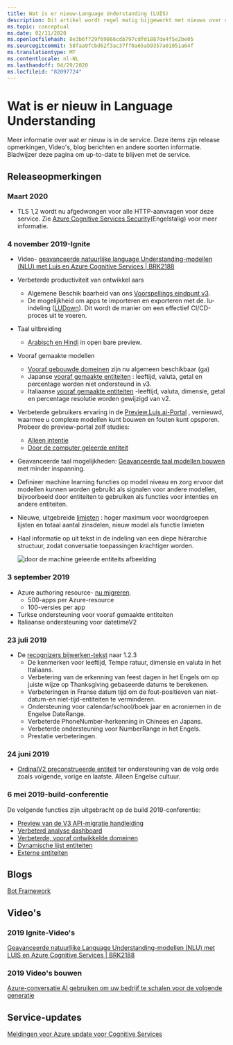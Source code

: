 ```yaml
---
title: Wat is er nieuw-Language Understanding (LUIS)
description: Dit artikel wordt regel matig bijgewerkt met nieuws over de Azure Cognitive Services Language Understanding-API.
ms.topic: conceptual
ms.date: 02/11/2020
ms.openlocfilehash: 8e3b6f729f69866cdb797cdfd1887de4f5e2be05
ms.sourcegitcommit: 58faa9fcbd62f3ac37ff0a65ab9357a01051a64f
ms.translationtype: MT
ms.contentlocale: nl-NL
ms.lasthandoff: 04/29/2020
ms.locfileid: "82097724"
---
```

# <a name="whats-new-in-language-understanding"></a>Wat is er nieuw in Language Understanding

Meer informatie over wat er nieuw is in de service. Deze items zijn release opmerkingen, Video's, blog berichten en andere soorten informatie. Bladwijzer deze pagina om up-to-date te blijven met de service.

## <a name="release-notes"></a>Releaseopmerkingen

### <a name="march-2020"></a>Maart 2020

* TLS 1,2 wordt nu afgedwongen voor alle HTTP-aanvragen voor deze service. Zie [Azure Cognitive Services Security](../cognitive-services-security.md)(Engelstalig) voor meer informatie.

### <a name="november-4-2019---ignite"></a>4 november 2019-Ignite

* Video- [geavanceerde natuurlijke language Understanding-modellen (NLU) met Luis en Azure Cognitive Services | BRK2188](https://www.youtube.com/watch?v=JdJEV2jV0_Y)

* Verbeterde productiviteit van ontwikkel aars
    * Algemene Beschik baarheid van ons [Voorspellings eindpunt v3](luis-migration-api-v3.md).
    * De mogelijkheid om apps te importeren en exporteren met de. lu-indeling ([LUDown](https://github.com/microsoft/botbuilder-tools/tree/master/packages/Ludown)). Dit wordt de manier om een effectief CI/CD-proces uit te voeren.
* Taal uitbreiding
    * [Arabisch en Hindi](luis-language-support.md) in open bare preview.
* Vooraf gemaakte modellen
    * [Vooraf gebouwde domeinen](luis-reference-prebuilt-domains.md) zijn nu algemeen beschikbaar (ga)
    * Japanse [vooraf gemaakte entiteiten](luis-reference-prebuilt-entities.md#japanese-entity-support) : leeftijd, valuta, getal en percentage worden niet ondersteund in v3.
    * Italiaanse [vooraf gemaakte entiteiten](luis-reference-prebuilt-entities.md#italian-entity-support) -leeftijd, valuta, dimensie, getal en percentage resolutie worden gewijzigd van v2.
* Verbeterde gebruikers ervaring in de [Preview.Luis.ai-Portal](https://preview.luis.ai) , vernieuwd, waarmee u complexe modellen kunt bouwen en fouten kunt opsporen. Probeer de preview-portal zelf studies:
    * [Alleen intentie](tutorial-intents-only.md)
    * [Door de computer geleerde entiteit](tutorial-machine-learned-entity.md)
* Geavanceerde taal mogelijkheden: [Geavanceerde taal modellen bouwen](luis-concept-entity-types.md) met minder inspanning.
* Definieer machine learning functies op model niveau en zorg ervoor dat modellen kunnen worden gebruikt als signalen voor andere modellen, bijvoorbeeld door entiteiten te gebruiken als functies voor intenties en andere entiteiten.
* Nieuwe, uitgebreide [limieten](luis-limits.md) : hoger maximum voor woordgroepen lijsten en totaal aantal zinsdelen, nieuw model als functie limieten
* Haal informatie op uit tekst in de indeling van een diepe hiërarchie structuur, zodat conversatie toepassingen krachtiger worden.

    ![door de machine geleerde entiteits afbeelding](./media/whats-new/deep-entity-extraction-example.png)

### <a name="september-3-2019"></a>3 september 2019

* Azure authoring resource- [nu migreren](luis-migration-authoring.md).
    * 500-apps per Azure-resource
    * 100-versies per app
* Turkse ondersteuning voor vooraf gemaakte entiteiten
* Italiaanse ondersteuning voor datetimeV2

### <a name="july-23-2019"></a>23 juli 2019

* De [recognizers bijwerken-tekst](https://github.com/microsoft/Recognizers-Text/releases/tag/dotnet-v1.2.3) naar 1.2.3
    * De kenmerken voor leeftijd, Tempe ratuur, dimensie en valuta in het Italiaans.
    * Verbetering van de erkenning van feest dagen in het Engels om op juiste wijze op Thanksgiving gebaseerde datums te berekenen.
    * Verbeteringen in Franse datum tijd om de fout-positieven van niet-datum-en niet-tijd-entiteiten te verminderen.
    * Ondersteuning voor calendar/school/boek jaar en acroniemen in de Engelse DateRange.
    * Verbeterde PhoneNumber-herkenning in Chinees en Japans.
    * Verbeterde ondersteuning voor NumberRange in het Engels.
    * Prestatie verbeteringen.

### <a name="june-24-2019"></a>24 juni 2019

* [OrdinalV2 preconstrueerde entiteit](luis-reference-prebuilt-ordinal-v2.md) ter ondersteuning van de volg orde zoals volgende, vorige en laatste. Alleen Engelse cultuur.

### <a name="may-6-2019---build-conference"></a>6 mei 2019-build-conferentie

De volgende functies zijn uitgebracht op de build 2019-conferentie:

* [Preview van de V3 API-migratie handleiding](luis-migration-api-v3.md)
* [Verbeterd analyse dashboard](luis-how-to-use-dashboard.md)
* [Verbeterde, vooraf ontwikkelde domeinen](luis-reference-prebuilt-domains.md)
* [Dynamische lijst entiteiten](schema-change-prediction-runtime.md#dynamic-lists-passed-in-at-prediction-time)
* [Externe entiteiten](schema-change-prediction-runtime.md#external-entities-passed-in-at-prediction-time)

## <a name="blogs"></a>Blogs

[Bot Framework](https://blog.botframework.com/)

## <a name="videos"></a>Video's

### <a name="2019-ignite-videos"></a>2019 Ignite-Video's

[Geavanceerde natuurlijke Language Understanding-modellen (NLU) met LUIS en Azure Cognitive Services | BRK2188](https://www.youtube.com/watch?v=JdJEV2jV0_Y)

### <a name="2019-build-videos"></a>2019 Video's bouwen

[Azure-conversatie AI gebruiken om uw bedrijf te schalen voor de volgende generatie](https://www.youtube.com/watch?v=_k97jd-csuk&feature=youtu.be)

## <a name="service-updates"></a>Service-updates

[Meldingen voor Azure update voor Cognitive Services](https://azure.microsoft.com/updates/?product=cognitive-services)
